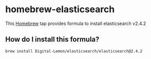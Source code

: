 # homebrew-elasticsearch

This [Homebrew](http://brew.sh) tap provides formula to install elasticsearch v2.4.2

## How do I install this formula?

`brew install Digital-Lemon/elasticsearch/elasticsearch@2.4.2`

